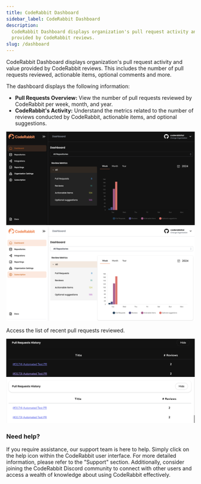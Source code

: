 ```yaml
---
title: CodeRabbit Dashboard
sidebar_label: CodeRabbit Dashboard
description:
  CodeRabbit Dashboard displays organization's pull request activity and value
  provided by CodeRabbit reviews.
slug: /dashboard
---
```


CodeRabbit Dashboard displays organization's pull request activity and value
provided by CodeRabbit reviews. This includes the number of pull requests
reviewed, actionable items, optional comments and more.

The dashboard displays the following information:

- **Pull Requests Overview:** View the number of pull requests reviewed by
  CodeRabbit per week, month, and year.
- **CodeRabbit's Activity:** Understand the metrics related to the number of
  reviews conducted by CodeRabbit, actionable items, and optional suggestions.

![Dashboard](./images/cr_dash_dark.png#gh-dark-mode-only)
![Dashboard](./images/cr_dash_light.png#gh-light-mode-only)

Access the list of recent pull requests reviewed.

![History](./images/cr_history_dark.png#gh-dark-mode-only)
![History](./images/cr_history_light.png#gh-light-mode-only)

### **Need help?**

If you require assistance, our support team is here to help. Simply click on the
help icon within the CodeRabbit user interface. For more detailed information,
please refer to the "Support" section. Additionally, consider joining the
CodeRabbit Discord community to connect with other users and access a wealth of
knowledge about using CodeRabbit effectively.
